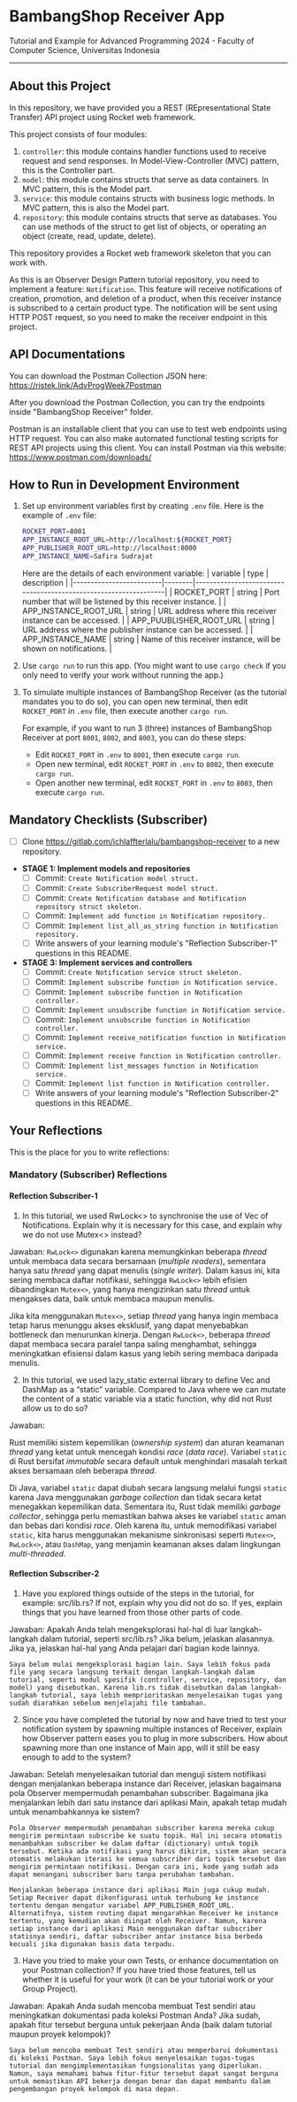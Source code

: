 # BambangShop Receiver App
Tutorial and Example for Advanced Programming 2024 - Faculty of Computer Science, Universitas Indonesia

---

## About this Project
In this repository, we have provided you a REST (REpresentational State Transfer) API project using Rocket web framework.

This project consists of four modules:
1.  `controller`: this module contains handler functions used to receive request and send responses.
    In Model-View-Controller (MVC) pattern, this is the Controller part.
2.  `model`: this module contains structs that serve as data containers.
    In MVC pattern, this is the Model part.
3.  `service`: this module contains structs with business logic methods.
    In MVC pattern, this is also the Model part.
4.  `repository`: this module contains structs that serve as databases.
    You can use methods of the struct to get list of objects, or operating an object (create, read, update, delete).

This repository provides a Rocket web framework skeleton that you can work with.

As this is an Observer Design Pattern tutorial repository, you need to implement a feature: `Notification`.
This feature will receive notifications of creation, promotion, and deletion of a product, when this receiver instance is subscribed to a certain product type.
The notification will be sent using HTTP POST request, so you need to make the receiver endpoint in this project.

## API Documentations

You can download the Postman Collection JSON here: https://ristek.link/AdvProgWeek7Postman

After you download the Postman Collection, you can try the endpoints inside "BambangShop Receiver" folder.

Postman is an installable client that you can use to test web endpoints using HTTP request.
You can also make automated functional testing scripts for REST API projects using this client.
You can install Postman via this website: https://www.postman.com/downloads/

## How to Run in Development Environment
1.  Set up environment variables first by creating `.env` file.
    Here is the example of `.env` file:
    ```bash
    ROCKET_PORT=8001
    APP_INSTANCE_ROOT_URL=http://localhost:${ROCKET_PORT}
    APP_PUBLISHER_ROOT_URL=http://localhost:8000
    APP_INSTANCE_NAME=Safira Sudrajat
    ```
    Here are the details of each environment variable:
    | variable                | type   | description                                                     |
    |-------------------------|--------|-----------------------------------------------------------------|
    | ROCKET_PORT             | string | Port number that will be listened by this receiver instance.    |
    | APP_INSTANCE_ROOT_URL   | string | URL address where this receiver instance can be accessed.       |
    | APP_PUUBLISHER_ROOT_URL | string | URL address where the publisher instance can be accessed.       |
    | APP_INSTANCE_NAME       | string | Name of this receiver instance, will be shown on notifications. |
2.  Use `cargo run` to run this app.
    (You might want to use `cargo check` if you only need to verify your work without running the app.)
3.  To simulate multiple instances of BambangShop Receiver (as the tutorial mandates you to do so),
    you can open new terminal, then edit `ROCKET_PORT` in `.env` file, then execute another `cargo run`.

    For example, if you want to run 3 (three) instances of BambangShop Receiver at port `8001`, `8002`, and `8003`, you can do these steps:
    -   Edit `ROCKET_PORT` in `.env` to `8001`, then execute `cargo run`.
    -   Open new terminal, edit `ROCKET_PORT` in `.env` to `8002`, then execute `cargo run`.
    -   Open another new terminal, edit `ROCKET_PORT` in `.env` to `8003`, then execute `cargo run`.

## Mandatory Checklists (Subscriber)
-   [ ] Clone https://gitlab.com/ichlaffterlalu/bambangshop-receiver to a new repository.
-   **STAGE 1: Implement models and repositories**
    -   [ ] Commit: `Create Notification model struct.`
    -   [ ] Commit: `Create SubscriberRequest model struct.`
    -   [ ] Commit: `Create Notification database and Notification repository struct skeleton.`
    -   [ ] Commit: `Implement add function in Notification repository.`
    -   [ ] Commit: `Implement list_all_as_string function in Notification repository.`
    -   [ ] Write answers of your learning module's "Reflection Subscriber-1" questions in this README.
-   **STAGE 3: Implement services and controllers**
    -   [ ] Commit: `Create Notification service struct skeleton.`
    -   [ ] Commit: `Implement subscribe function in Notification service.`
    -   [ ] Commit: `Implement subscribe function in Notification controller.`
    -   [ ] Commit: `Implement unsubscribe function in Notification service.`
    -   [ ] Commit: `Implement unsubscribe function in Notification controller.`
    -   [ ] Commit: `Implement receive_notification function in Notification service.`
    -   [ ] Commit: `Implement receive function in Notification controller.`
    -   [ ] Commit: `Implement list_messages function in Notification service.`
    -   [ ] Commit: `Implement list function in Notification controller.`
    -   [ ] Write answers of your learning module's "Reflection Subscriber-2" questions in this README.

## Your Reflections
This is the place for you to write reflections:

### Mandatory (Subscriber) Reflections

#### Reflection Subscriber-1

1) In this tutorial, we used RwLock<> to synchronise the use of Vec of Notifications. Explain why it is necessary for this case, and explain why we do not use Mutex<> instead?

Jawaban:
   `RwLock<>` digunakan karena memungkinkan beberapa *thread* untuk membaca data secara bersamaan (*multiple readers*), sementara hanya satu *thread* yang dapat menulis (*single writer*). Dalam kasus ini, kita sering membaca daftar notifikasi, sehingga `RwLock<>` lebih efisien dibandingkan `Mutex<>`, yang hanya mengizinkan satu *thread* untuk mengakses data, baik untuk membaca maupun menulis.  

   Jika kita menggunakan `Mutex<>`, setiap *thread* yang hanya ingin membaca tetap harus menunggu akses eksklusif, yang dapat menyebabkan bottleneck dan menurunkan kinerja. Dengan `RwLock<>`, beberapa *thread* dapat membaca secara paralel tanpa saling menghambat, sehingga meningkatkan efisiensi dalam kasus yang lebih sering membaca daripada menulis.  


2) In this tutorial, we used lazy_static external library to define Vec and DashMap as a “static” variable. Compared to Java where we can mutate the content of a static variable via a static function, why did not Rust allow us to do so?

Jawaban:

   Rust memiliki sistem kepemilikan (*ownership system*) dan aturan keamanan *thread* yang ketat untuk mencegah kondisi *race* (*data race*). Variabel `static` di Rust bersifat *immutable* secara default untuk menghindari masalah terkait akses bersamaan oleh beberapa *thread*.  

   Di Java, variabel `static` dapat diubah secara langsung melalui fungsi `static` karena Java menggunakan *garbage collection* dan tidak secara ketat menegakkan kepemilikan data. Sementara itu, Rust tidak memiliki *garbage collector*, sehingga perlu memastikan bahwa akses ke variabel `static` aman dan bebas dari kondisi *race*. Oleh karena itu, untuk memodifikasi variabel `static`, kita harus menggunakan mekanisme sinkronisasi seperti `Mutex<>`, `RwLock<>`, atau `DashMap`, yang menjamin keamanan akses dalam lingkungan *multi-threaded*.


#### Reflection Subscriber-2
1) Have you explored things outside of the steps in the tutorial, for example: src/lib.rs? If not, explain why you did not do so. If yes, explain things that you have learned from those other parts of code.


Jawaban:
    Apakah Anda telah mengeksplorasi hal-hal di luar langkah-langkah dalam tutorial, seperti src/lib.rs? Jika belum, jelaskan alasannya. Jika ya, jelaskan hal-hal yang Anda pelajari dari bagian kode lainnya.

    Saya belum mulai mengeksplorasi bagian lain. Saya lebih fokus pada file yang secara langsung terkait dengan langkah-langkah dalam tutorial, seperti modul spesifik (controller, service, repository, dan model) yang disebutkan. Karena lib.rs tidak disebutkan dalam langkah-langkah tutorial, saya lebih memprioritaskan menyelesaikan tugas yang sudah diarahkan sebelum menjelajahi file tambahan.

2) Since you have completed the tutorial by now and have tried to test your notification system by spawning multiple instances of Receiver, explain how Observer pattern eases you to plug in more subscribers. How about spawning more than one instance of Main app, will it still be easy enough to add to the system?

Jawaban:
    Setelah menyelesaikan tutorial dan menguji sistem notifikasi dengan menjalankan beberapa instance dari Receiver, jelaskan bagaimana pola Observer mempermudah penambahan subscriber. Bagaimana jika menjalankan lebih dari satu instance dari aplikasi Main, apakah tetap mudah untuk menambahkannya ke sistem?

    Pola Observer mempermudah penambahan subscriber karena mereka cukup mengirim permintaan subscribe ke suatu topik. Hal ini secara otomatis menambahkan subscriber ke dalam daftar (dictionary) untuk topik tersebut. Ketika ada notifikasi yang harus dikirim, sistem akan secara otomatis melakukan iterasi ke semua subscriber dari topik tersebut dan mengirim permintaan notifikasi. Dengan cara ini, kode yang sudah ada dapat menangani subscriber baru tanpa perubahan tambahan.

    Menjalankan beberapa instance dari aplikasi Main juga cukup mudah. Setiap Receiver dapat dikonfigurasi untuk terhubung ke instance tertentu dengan mengatur variabel APP_PUBLISHER_ROOT_URL. Alternatifnya, sistem routing dapat mengarahkan Receiver ke instance tertentu, yang kemudian akan diingat oleh Receiver. Namun, karena setiap instance dari aplikasi Main menggunakan daftar subscriber statisnya sendiri, daftar subscriber antar instance bisa berbeda kecuali jika digunakan basis data terpadu.


3) Have you tried to make your own Tests, or enhance documentation on your Postman collection? If you have tried those features, tell us whether it is useful for your work (it can be your tutorial work or your Group Project).

Jawaban:
    Apakah Anda sudah mencoba membuat Test sendiri atau meningkatkan dokumentasi pada koleksi Postman Anda? Jika sudah, apakah fitur tersebut berguna untuk pekerjaan Anda (baik dalam tutorial maupun proyek kelompok)?

    Saya belum mencoba membuat Test sendiri atau memperbarui dokumentasi di koleksi Postman. Saya lebih fokus menyelesaikan tugas-tugas tutorial dan mengimplementasikan fungsionalitas yang diperlukan. Namun, saya memahami bahwa fitur-fitur tersebut dapat sangat berguna untuk memastikan API bekerja dengan benar dan dapat membantu dalam pengembangan proyek kelompok di masa depan.
